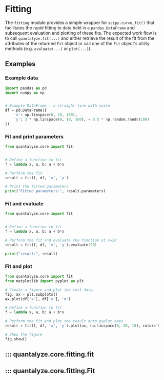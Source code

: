 # Fitting

The `fitting` module provides a simple wrapper for `scipy.curve_fit()` that facilitates the rapid fitting to data held in a `pandas.DataFrame` and subsequent evaluation and plotting of these fits. The expected work flow is to call `quantalyze.fit(...)` and either retrieve the result of the fit from the attributes of the returned `Fit` object or call one of the `Fit` object's utility methods (e.g. `evaluate(...)` or `plot(...)`).


## Examples


### Example data

```python
import pandas as pd
import numpy as np


# Example DataFrame - a straight line with noise
df = pd.DataFrame({
    'x': np.linspace(0, 10, 100),
    'y': 3 * np.linspace(0, 10, 100), + 0.5 * np.random.randn(100)
})
```

### Fit and print parameters

```python
from quantalyze.core import fit


# Define a function to fit
f = lambda x, a, b: a + b*x

# Perform the fit
result = fit(f, df, 'x', 'y')

# Print the fitted parameters
print("Fitted parameters:", result.parameters)
```


### Fit and evaluate

```python
from quantalyze.core import fit


# Define a function to fit
f = lambda x, a, b: a + b*x

# Perform the fit and evaluate the function at x=20
result = fit(f, df, 'x', 'y').evaluate(20)

print("result:", result)
```


### Fit and plot

```python
from quantalyze.core import fit
from matplotlib import pyplot as plt

# Create a figure and plot the test data.
fig, ax = plt.subplots()
ax.plot(df['x'], df['y'], 'o')

# Define a function to fit
f = lambda x, a, b: a + b*x

# Perform the fit and plot the result onto pyplot axes
result = fit(f, df, 'x', 'y').plot(ax, np.linspace(0, 20, 10), color='k', linewidth=0.75, linestyle='--')

# Show the figure
fig.show()
```

## ::: quantalyze.core.fitting.fit


## ::: quantalyze.core.fitting.Fit

